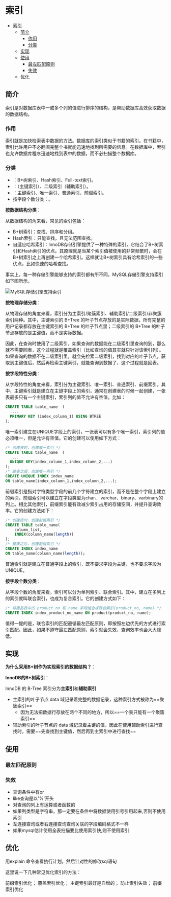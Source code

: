 # 索引

- [索引](#索引)
  - [简介](#简介)
    - [作用](#作用)
    - [分类](#分类)
  - [实现](#实现)
  - [使用](#使用)
    - [最左匹配原则](#最左匹配原则)
    - [失效](#失效)
  - [优化](#优化)

## 简介

索引是对数据库表中一或多个列的值进行排序的结构，是帮助数据库高效获取数据的数据结构。

### 作用

索引就是加快检索表中数据的方法。数据库的索引类似于书籍的索引。在书籍中，索引允许用户不必翻阅完整个书就能迅速地找到所需要的信息。在数据库中，索引也允许数据库程序迅速地找到表中的数据，而不必扫描整个数据库。

### 分类

- ：B+树索引、Hash索引、Full-text索引。
- ：（主键索引）、二级索引（辅助索引）。
- ：主键索引、唯一索引、普通索引、前缀索引。
- 按字段个数分类：。

**按数据结构分类**：

从数据结构的角来看，常见的索引包括：

- B+树索引：查找、排序和分组。
- Hash索引：只能查找，且无法范围查找。
- 自适应哈希索引：InnoDB存储引擎提供了一种特殊的索引，它结合了B+树索引和Hash索引的优点。其原理就是当某个索引值被使用的非常频繁时，会在B+树索引之上再创建一个哈希索引。这样就让B+树索引具有哈希索引的一些优点，比如快速的哈希查找。

事实上，每一种存储引擎能够支持的索引都有所不同，MySQL存储引擎支持索引如下图所示。

![MySQL存储引擎支持索引](https://cdn.xiaolincoding.com/gh/xiaolincoder/mysql/%E7%B4%A2%E5%BC%95/%E7%B4%A2%E5%BC%95%E5%88%86%E7%B1%BB.drawio.png)

**按物理存储分类**：

从物理存储的角度来看，索引分为主索引/聚簇索引、辅助索引/二级索引/非聚簇索引两种。其中，主键索引的 B+Tree 的叶子节点存放的是实际数据，所有完整的用户记录都存放在主键索引的 B+Tree 的叶子节点里；二级索引的 B+Tree 的叶子节点存放的是主键值，而不是实际数据。

因此，在查询时使用了二级索引，如果查询的数据能在二级索引里查询的到，那么就不需要回表，这个过程就是覆盖索引（比如查询的值其实就只针对该索引列）。如果查询的数据不在二级索引里，就会先检索二级索引，找到对应的叶子节点，获取到主键值后，然后再检索主键索引，就能查询到数据了，这个过程就是回表。

**按字段特性分类**：

从字段特性的角度来看，索引分为主键索引、唯一索引、普通索引、前缀索引。其中，主键索引就是建立在主键字段上的索引，通常在创建表的时候一起创建，一张表最多只有一个主键索引，索引列的值不允许有空值。比如：

```sql
CREATE TABLE table_name  (
  ....
  PRIMARY KEY (index_column_1) USING BTREE
);
```

唯一索引建立在UNIQUE字段上的索引，一张表可以有多个唯一索引，索引列的值必须唯一，但是允许有空值。它的创建可以使用如下方式：

```sql
/* 创建表时，创建唯一索引 */
CREATE TABLE table_name  (
  ....
  UNIQUE KEY(index_column_1,index_column_2,...) 
);
/* 建表之后，创建唯一索引 */
CREATE UNIQUE INDEX index_name
ON table_name(index_column_1,index_column_2,...); 
```

前缀索引是指对字符类型字段的前几个字符建立的索引，而不是在整个字段上建立的索引，前缀索引可以建立在字段类型为char、 varchar、binary、varbinary的列上。相比其他索引，前缀索引能有效减少索引占用的存储空间，并提升查询效率。它的创建方法如下：

```sql
/* 创建表时，创建前缀索引 */
CREATE TABLE table_name(
    column_list,
    INDEX(column_name(length))
); 
/* 建表之后，创建前缀索引 */
CREATE INDEX index_name
ON table_name(column_name(length)); 
```

普通索引就是建立在普通字段上的索引，既不要求字段为主键，也不要求字段为UNIQUE。

**按字段个数分类**：

从字段个数的角度来看，索引可以分为单列索引、联合索引。其中，建立在多列上的索引就叫联合索引，也成为复合索引。它的创建方式如下：

```sql
/* 将商品表中的 product_no 和 name 字段组合成联合索引(product_no, name) */
CREATE INDEX index_product_no_name ON product(product_no, name);
```

值得一提的是，联合索引的匹配遵循最左匹配原则，即按照左边优先的方式进行索引匹配。因此，如果不遵守最左匹配原则，索引就会失效，查询效率也会大大降低。

## 实现

**为什么采用B+树作为实现索引的数据结构？**：

**InnoDB的B+树索引**：

InnoDB 的 B-Tree 索引分为**主索引**和**辅助索引**

- 主索引的叶子节点 data 域记录着完整的数据记录，这种索引方式被称为==聚簇索引==
  - 因为无法把数据行存放在两个不同的地方，所以==一个表只能有一个聚簇索引==
- 辅助索引的叶子节点的 data 域记录着主键的值，因此在使用辅助索引进行查找时，需要==先查找到主键值，然后再到主索引中进行查找==

## 使用

### 最左匹配原则

### 失效

- 查询条件中有or
- like查询是以'%'开头
- 对查询的列上有运算或者函数的
- 如果列类型是字符串，那一定要在条件中将数据使用引号引用起来,否则不使用索引
- 左连接查询或者右连接查询查询关联的字段编码格式不一样
- 如果mysql估计使用全表扫描要比使用索引快,则不使用索引

## 优化

用explain 命令查看执行计划，然后针对性的修改sql语句

这里说一下几种常见优化索引的方法：

前缀索引优化；
覆盖索引优化；
主键索引最好是自增的；
防止索引失效；
前缀索引优化
